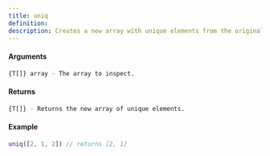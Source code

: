 ```yaml
---
title: uniq
definition: 
description: Creates a new array with unique elements from the original array.
---
```



#### Arguments


```bash
{T[]} array - The array to inspect.
```


#### Returns


```bash
{T[]} - Returns the new array of unique elements.
```


#### Example


```ts
uniq([2, 1, 2]) // returns [2, 1]
```